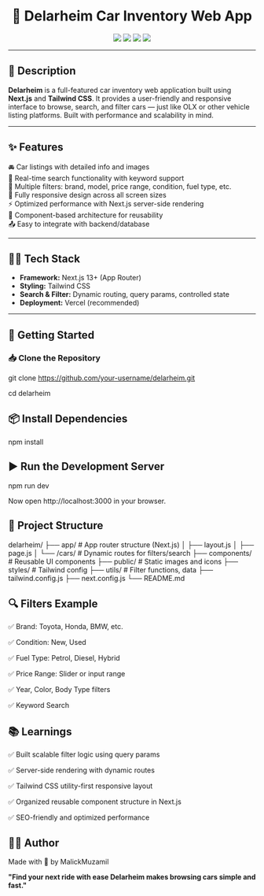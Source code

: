 <h1 align="center">🚗 Delarheim Car Inventory Web App</h1>

<p align="center">
  <img src="https://img.shields.io/badge/Framework-Next.js-black?style=for-the-badge" />
  <img src="https://img.shields.io/badge/Styling-TailwindCSS-blue?style=for-the-badge" />
  <img src="https://img.shields.io/badge/Functional-Search%20%7C%20Filters-green?style=for-the-badge" />
  <img src="https://img.shields.io/badge/Status-Complete-success?style=for-the-badge" />
</p>

---

## 📄 Description

**Delarheim** is a full-featured car inventory web application built using **Next.js** and **Tailwind CSS**. It provides a user-friendly and responsive interface to browse, search, and filter cars — just like OLX or other vehicle listing platforms. Built with performance and scalability in mind.

---

## ✨ Features

🚘 Car listings with detailed info and images  
🔎 Real-time search functionality with keyword support  
📂 Multiple filters: brand, model, price range, condition, fuel type, etc.  
📱 Fully responsive design across all screen sizes  
⚡ Optimized performance with Next.js server-side rendering  
🧩 Component-based architecture for reusability  
📤 Easy to integrate with backend/database

---

## 🧑‍💻 Tech Stack

- **Framework:** Next.js 13+ (App Router)  
- **Styling:** Tailwind CSS  
- **Search & Filter:** Dynamic routing, query params, controlled state  
- **Deployment:** Vercel (recommended)

---

## 🚀 Getting Started

### 📥 Clone the Repository

git clone https://github.com/your-username/delarheim.git

cd delarheim


## 📦 Install Dependencies
npm install


## ▶️ Run the Development Server
npm run dev

Now open http://localhost:3000 in your browser.

## 📁 Project Structure
delarheim/
├── app/                    # App router structure (Next.js)
│   ├── layout.js
│   ├── page.js
│   └── /cars/              # Dynamic routes for filters/search
├── components/            # Reusable UI components
├── public/                # Static images and icons
├── styles/                # Tailwind config
├── utils/                 # Filter functions, data
├── tailwind.config.js
├── next.config.js
└── README.md


## 🔍 Filters Example
✅ Brand: Toyota, Honda, BMW, etc.

✅ Condition: New, Used

✅ Fuel Type: Petrol, Diesel, Hybrid

✅ Price Range: Slider or input range

✅ Year, Color, Body Type filters

✅ Keyword Search

## 📚 Learnings
✅ Built scalable filter logic using query params

✅ Server-side rendering with dynamic routes

✅ Tailwind CSS utility-first responsive layout

✅ Organized reusable component structure in Next.js

✅ SEO-friendly and optimized performance

## 🧑‍💻 Author

Made with 🚀 by MalickMuzamil

<!-- 📧 Email: malikmuzamil92110@example.com | 💼 LinkedIn: linkedin.com/in/malik-muzamil -->


**"Find your next ride with ease Delarheim makes browsing cars simple and fast."**
